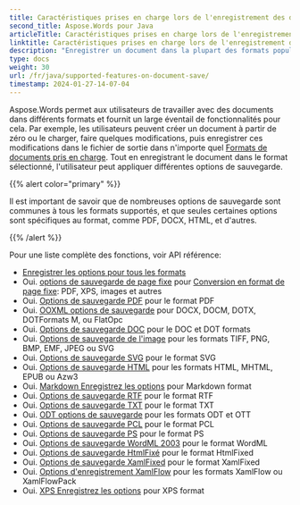 ```yaml
---
title: Caractéristiques prises en charge lors de l'enregistrement des documents
second_title: Aspose.Words pour Java
articleTitle: Caractéristiques prises en charge lors de l'enregistrement des documents
linktitle: Caractéristiques prises en charge lors de l'enregistrement des documents
description: "Enregistrer un document dans la plupart des formats populaires et prend en charge beaucoup de Microsoft Word caractéristiques."
type: docs
weight: 30
url: /fr/java/supported-features-on-document-save/
timestamp: 2024-01-27-14-07-04
---
```


Aspose.Words permet aux utilisateurs de travailler avec des documents dans différents formats et fournit un large éventail de fonctionnalités pour cela. Par exemple, les utilisateurs peuvent créer un document à partir de zéro ou le charger, faire quelques modifications, puis enregistrer ces modifications dans le fichier de sortie dans n'importe quel [Formats de documents pris en charge](/words/fr/java/supported-document-formats/). Tout en enregistrant le document dans le format sélectionné, l'utilisateur peut appliquer différentes options de sauvegarde.

{{% alert color="primary" %}}

Il est important de savoir que de nombreuses options de sauvegarde sont communes à tous les formats supportés, et que seules certaines options sont spécifiques au format, comme PDF, DOCX, HTML, et d'autres.

{{% /alert %}}

Pour une liste complète des fonctions, voir API référence:

- [Enregistrer les options pour tous les formats](https://reference.aspose.com/words/java/com.aspose.words/saveoptions/)
- Oui. [options de sauvegarde de page fixe](https://reference.aspose.com/words/java/com.aspose.words/fixedpagesaveoptions/) pour [Conversion en format de page fixe](/words/fr/java/converting-to-fixed-page-format/): PDF, XPS, images et autres
- Oui. [Options de sauvegarde PDF](https://reference.aspose.com/words/java/com.aspose.words/pdfsaveoptions/) pour le format PDF
- Oui. [OOXML options de sauvegarde](https://reference.aspose.com/words/java/com.aspose.words/ooxmlsaveoptions/) pour DOCX, DOCM, DOTX, DOTFormats M, ou FlatOpc
- Oui. [Options de sauvegarde DOC](https://reference.aspose.com/words/java/com.aspose.words/docsaveoptions/) pour le DOC et DOT formats
- Oui. [Options de sauvegarde de l'image](https://reference.aspose.com/words/java/com.aspose.words/imagesaveoptions/) pour les formats TIFF, PNG, BMP, EMF, JPEG ou SVG
- Oui. [Options de sauvegarde SVG](https://reference.aspose.com/words/java/com.aspose.words/svgsaveoptions/) pour le format SVG
- Oui. [Options de sauvegarde HTML](https://reference.aspose.com/words/java/com.aspose.words/htmlsaveoptions/) pour les formats HTML, MHTML, EPUB ou Azw3
- Oui. [Markdown Enregistrez les options](https://reference.aspose.com/words/java/com.aspose.words/markdownsaveoptions/) pour Markdown format
- Oui. [Options de sauvegarde RTF](https://reference.aspose.com/words/java/com.aspose.words/rtfsaveoptions/) pour le format RTF
- Oui. [Options de sauvegarde TXT](https://reference.aspose.com/words/java/com.aspose.words/txtsaveoptions/) pour le format TXT
- Oui. [ODT options de sauvegarde](https://reference.aspose.com/words/java/com.aspose.words/odtsaveoptions/) pour les formats ODT et OTT
- Oui. [Options de sauvegarde PCL](https://reference.aspose.com/words/java/com.aspose.words/pclsaveoptions/) pour le format PCL
- Oui. [Options de sauvegarde PS](https://reference.aspose.com/words/java/com.aspose.words/pssaveoptions/) pour le format PS
- Oui. [Options de sauvegarde WordML 2003](https://reference.aspose.com/words/java/com.aspose.words/wordml2003saveoptions/) pour le format WordML
- Oui. [Options de sauvegarde HtmlFixé](https://reference.aspose.com/words/java/com.aspose.words/htmlfixedsaveoptions/) pour le format HtmlFixed
- Oui. [Options de sauvegarde XamlFixed](https://reference.aspose.com/words/java/com.aspose.words/xamlfixedsaveoptions/) pour le format XamlFixed
- Oui. [Options d'enregistrement XamlFlow](https://reference.aspose.com/words/java/com.aspose.words/xamlflowsaveoptions/) pour les formats XamlFlow ou XamlFlowPack
- Oui. [XPS Enregistrez les options](https://reference.aspose.com/words/java/com.aspose.words/xpssaveoptions/) pour XPS format
